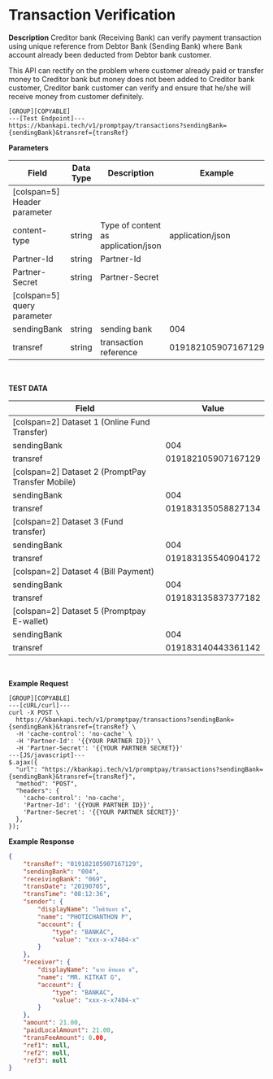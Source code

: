 # Transaction Verification
**Description**
Creditor bank (Receiving Bank) can verify payment transaction using unique reference from Debtor Bank (Sending Bank) where Bank account already been deducted from Debtor bank customer.

This API can rectify on the problem where customer already paid or transfer money to Creditor bank but money does not been added to Creditor bank customer, Creditor bank customer can verify and ensure that he/she will receive money from customer definitely.

```
[GROUP][COPYABLE]
---[Test Endpoint]---
https://kbankapi.tech/v1/promptpay/transactions?sendingBank={sendingBank}&transref={transRef}
```

**Parameters**

| Field                        | Data Type | Description                                                  | Example          | Mandatory |
| ---------------------------- | --------- | ------------------------------------------------------------ | ---------------- | :-------: |
| [colspan=5] Header parameter |
| content-type                 | string    | Type of content as application/json                          | application/json |     Y     |
| Partner-Id                   | string    | Partner-Id     						                      |  				 |     Y     |
| Partner-Secret               | string    | Partner-Secret                                               |    				 |     Y     |
| [colspan=5] query parameter  |
| sendingBank                  | string    | sending bank 												  | 004		         |     Y     |
| transref 			           | string    | transaction reference                          			  | 019182105907167129 |     Y     |

<br />

**TEST DATA**

| Field                        | Value |
| ---------------------------- | --------- |
| [colspan=2] Dataset 1 (Online Fund Transfer)  |
| sendingBank        	       | 004 |
| transref                     | 019182105907167129 |
| [colspan=2] Dataset 2 (PromptPay Transfer Mobile)	   |
| sendingBank        	       | 004 |
| transref                     | 019183135058827134 |
| [colspan=2] Dataset 3	(Fund transfer)	   |
| sendingBank        	       | 004 |
| transref                     | 019183135540904172 |
| [colspan=2] Dataset 4 (Bill Payment)	   |
| sendingBank        	       | 004 |
| transref                     | 019183135837377182 |
| [colspan=2] Dataset 5 (Promptpay E-wallet)	   |
| sendingBank        	       | 004 |
| transref                     | 019183140443361142 |

<br />

**Example Request**

```
[GROUP][COPYABLE]
---[cURL/curl]---
curl -X POST \
  https://kbankapi.tech/v1/promptpay/transactions?sendingBank={sendingBank}&transref={transRef} \
  -H 'cache-control': 'no-cache' \
  -H 'Partner-Id': '{{YOUR PARTNER ID}}' \
  -H 'Partner-Secret': '{{YOUR PARTNER SECRET}}'
---[JS/javascript]---
$.ajax({
  "url": "https://kbankapi.tech/v1/promptpay/transactions?sendingBank={sendingBank}&transref={transRef}",
  "method": "POST",
  "headers": {
    'cache-control': 'no-cache',
    'Partner-Id': '{{YOUR PARTNER ID}}',
    'Partner-Secret': '{{YOUR PARTNER SECRET}}'
  },
});
```

**Example Response**
```json
{
    "transRef": "019182105907167129",
    "sendingBank": "004",
    "receivingBank": "069",
    "transDate": "20190705",
    "transTime": "08:12:36",
    "sender": {
        "displayName": "โพธิจันทร ธ",
        "name": "PHOTICHANTHON P",
        "account": {
            "type": "BANKAC",
            "value": "xxx-x-x7404-x"
        }
    },
    "receiver": {
        "displayName": "นาย คิทแคท ช",
        "name": "MR. KITKAT G",
        "account": {
            "type": "BANKAC",
            "value": "xxx-x-x7404-x"
        }
    },
    "amount": 21.00,
    "paidLocalAmount": 21.00,
    "transFeeAmount": 0.00,
    "ref1": null,
    "ref2": null,
    "ref3": null
}

```
